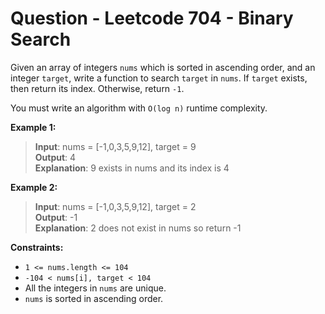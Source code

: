 # Question - Leetcode 704 - Binary Search

Given an array of integers `nums` which is sorted in ascending order, and an integer `target`, write a function to search `target` in `nums`. If `target` exists, then return its index. Otherwise, return `-1`.

You must write an algorithm with `O(log n)` runtime complexity.

**Example 1:**

> **Input**: nums = [-1,0,3,5,9,12], target = 9  
**Output**: 4  
**Explanation**: 9 exists in nums and its index is 4

**Example 2:**

> **Input**: nums = [-1,0,3,5,9,12], target = 2  
**Output**: -1  
**Explanation**: 2 does not exist in nums so return -1

**Constraints:**

- `1 <= nums.length <= 104`
- `-104 < nums[i], target < 104`
- All the integers in `nums` are unique.
- `nums` is sorted in ascending order.


